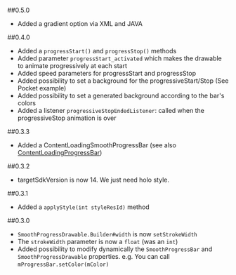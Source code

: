 ##0.5.0

-   Added a gradient option via XML and JAVA

##0.4.0

-   Added a `progressStart()` and `progressStop()` methods
-   Added parameter `progressStart_activated` which makes the drawable to animate progressively at each start
-   Added speed parameters for progressStart and progressStop
-   Added possibility to set a background for the progressiveStart/Stop (See Pocket example)
-   Added possibility to set a generated background according to the bar's colors
-   Added a listener `progressiveStopEndedListener`: called when the progressiveStop animation is over

##0.3.3

-   Added a ContentLoadingSmoothProgressBar (see also [ContentLoadingProgressBar](https://android.googlesource.com/platform/frameworks/support/+/refs/heads/master/v4/java/android/support/v4/widget/ContentLoadingProgressBar.java))

##0.3.2

-   targetSdkVersion is now 14. We just need holo style.

##0.3.1

-   Added a `applyStyle(int styleResId)` method

##0.3.0

-   `SmoothProgressDrawable.Builder#width` is now `setStrokeWidth`
-   The `strokeWidth` parameter is now a `float` (was an `int`)
-   Added possibility to modify dynamically the `SmoothProgressBar` and `SmoothProgressDrawable` properties.
    e.g. You can call `mProgressBar.setColor(mColor)`
